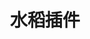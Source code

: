 ---
home: true
icon: home
title: 水稻插件
heroImage: /logo.svg
bgImage: https://theme-hope-assets.vuejs.press/bg/6-light.svg
bgImageDark: https://theme-hope-assets.vuejs.press/bg/6-dark.svg
bgImageStyle:
  background-attachment: fixed
heroText: deanqwq233-plugin
tagline: deanqwq233-plugin(水稻插件)是Yunzai-BotV3的一个功能拓展插件。
actions:
  - text: 功能示例 💡
    link: ./demo/
    type: primary

  - text: 部署文档 →
    link: ./deploy/

highlights:
  - header: 快速部署
    image: /assets/image/box.svg
    bgImage: https://theme-hope-assets.vuejs.press/bg/3-light.svg
    bgImageDark: https://theme-hope-assets.vuejs.press/bg/3-dark.svg
    highlights:
      - title: 在云崽根目录运行 <code>git clone https://github.com/deanqwq233/deanqwq233-plugin.git ./plugins/deanqwq233-plugin/</code> 以使用Github源克隆代码。
      - title: 如果报错，请使用Gitee源 <code>git clone https://gitee.com/deanqwq233/deanqwq233-plugin.git ./plugins/deanqwq233-plugin/</code> 请注意，Gitee源可能更新不及时。

  - header: 功能列表
    image: /assets/image/features.svg
    bgImage: https://theme-hope-assets.vuejs.press/bg/1-light.svg
    bgImageDark: https://theme-hope-assets.vuejs.press/bg/1-dark.svg
    features:
      - title: 群友又在6
        icon: comment-dots
        details: 速度接7, 8, 9……
        link: /demo/auto6/README.md

      - title: 今天天气哈哈哈
        icon: circle-info
        details: 今天天气怎么样
        link: /demo/weather/README.md

      - title: 这是什么玩意
        icon: search
        details: 那你能帮帮我吗
        link: /demo/baike/README.md

copyright: false
footer: 使用 <a href="https://deanqwq233/deanqwq233-plugin/" target="_blank">deanqwq233(水稻)</a> 插件 | MIT 协议, 版权所有 © 2023-present deanqwq233
---